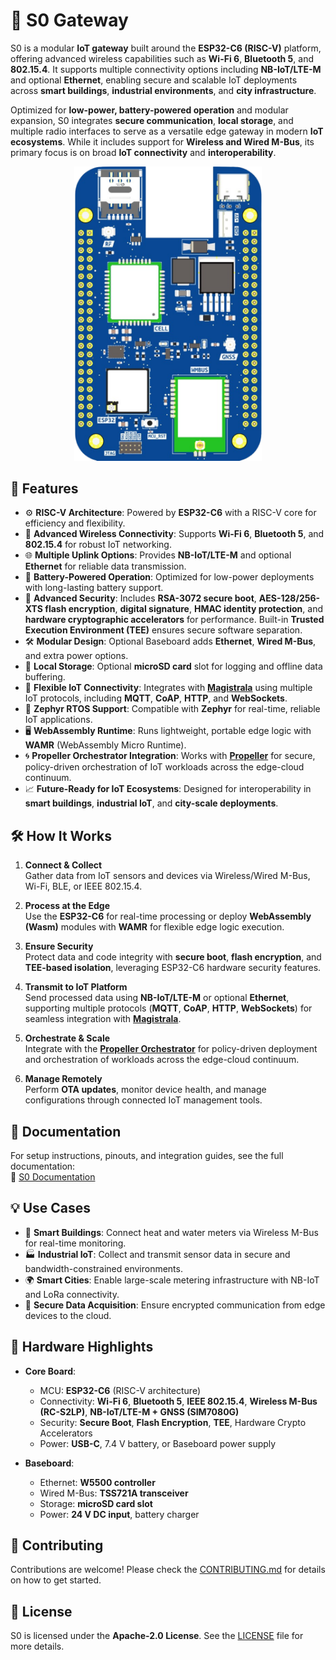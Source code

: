 # 🔌 S0 Gateway

S0 is a modular **IoT gateway** built around the **ESP32-C6 (RISC-V)** platform, offering advanced wireless capabilities such as **Wi-Fi 6**, **Bluetooth 5**, and **802.15.4**. It supports multiple connectivity options including **NB-IoT/LTE-M** and optional **Ethernet**, enabling secure and scalable IoT deployments across **smart buildings**, **industrial environments**, and **city infrastructure**.

Optimized for **low-power, battery-powered operation** and modular expansion, S0 integrates **secure communication**, **local storage**, and multiple radio interfaces to serve as a versatile edge gateway in modern **IoT ecosystems**. While it includes support for **Wireless and Wired M-Bus**, its primary focus is on broad **IoT connectivity** and **interoperability**.

<p align="center">
  <img src="docs/img/s0.png" alt="S0 Board" width="300"/>
</p>

## 🌟 Features

- ⚙️ **RISC-V Architecture**: Powered by **ESP32-C6** with a RISC-V core for efficiency and flexibility.
- 📡 **Advanced Wireless Connectivity**: Supports **Wi-Fi 6**, **Bluetooth 5**, and **802.15.4** for robust IoT networking.
- 🌐 **Multiple Uplink Options**: Provides **NB-IoT/LTE-M** and optional **Ethernet** for reliable data transmission.
- 🔋 **Battery-Powered Operation**: Optimized for low-power deployments with long-lasting battery support.
- 🔐 **Advanced Security**: Includes **RSA-3072 secure boot**, **AES-128/256-XTS flash encryption**, **digital signature**, **HMAC identity protection**, and **hardware cryptographic accelerators** for performance. Built-in **Trusted Execution Environment (TEE)** ensures secure software separation.
- 🛠️ **Modular Design**: Optional Baseboard adds **Ethernet**, **Wired M-Bus**, and extra power options.
- 💾 **Local Storage**: Optional **microSD card** slot for logging and offline data buffering.
- 🔗 **Flexible IoT Connectivity**: Integrates with [**Magistrala**](https://github.com/absmach/magistrala) using multiple IoT protocols, including **MQTT**, **CoAP**, **HTTP**, and **WebSockets**.
- 🧩 **Zephyr RTOS Support**: Compatible with **Zephyr** for real-time, reliable IoT applications.
- 🖥️ **WebAssembly Runtime**: Runs lightweight, portable edge logic with **WAMR** (WebAssembly Micro Runtime).
- 🌀 **Propeller Orchestrator Integration**: Works with [**Propeller**](https://github.com/absmach/propeller) for secure, policy-driven orchestration of IoT workloads across the edge-cloud continuum.
- 📈 **Future-Ready for IoT Ecosystems**: Designed for interoperability in **smart buildings**, **industrial IoT**, and **city-scale deployments**.


## 🛠️ How It Works

1. **Connect & Collect**  
   Gather data from IoT sensors and devices via Wireless/Wired M-Bus, Wi-Fi, BLE, or IEEE 802.15.4.

2. **Process at the Edge**  
   Use the **ESP32-C6** for real-time processing or deploy **WebAssembly (Wasm)** modules with **WAMR** for flexible edge logic execution.

3. **Ensure Security**  
   Protect data and code integrity with **secure boot**, **flash encryption**, and **TEE-based isolation**, leveraging ESP32-C6 hardware security features.

4. **Transmit to IoT Platform**  
   Send processed data using **NB-IoT/LTE-M** or optional **Ethernet**, supporting multiple protocols (**MQTT**, **CoAP**, **HTTP**, **WebSockets**) for seamless integration with [**Magistrala**](https://github.com/absmach/magistrala).

5. **Orchestrate & Scale**  
   Integrate with the [**Propeller Orchestrator**](https://github.com/absmach/propeller) for policy-driven deployment and orchestration of workloads across the edge-cloud continuum.

6. **Manage Remotely**  
   Perform **OTA updates**, monitor device health, and manage configurations through connected IoT management tools.


## 📖 Documentation

For setup instructions, pinouts, and integration guides, see the full documentation:  
🔗 [S0 Documentation](https://github.com/absmach/s0-docs)

## 💡 Use Cases

- 🏢 **Smart Buildings**: Connect heat and water meters via Wireless M-Bus for real-time monitoring.
- 🏭 **Industrial IoT**: Collect and transmit sensor data in secure and bandwidth-constrained environments.
- 🌍 **Smart Cities**: Enable large-scale metering infrastructure with NB-IoT and LoRa connectivity.
- 🔐 **Secure Data Acquisition**: Ensure encrypted communication from edge devices to the cloud.


## 🔧 Hardware Highlights

- **Core Board**:
  - MCU: **ESP32-C6** (RISC-V architecture)
  - Connectivity: **Wi-Fi 6**, **Bluetooth 5**, **IEEE 802.15.4**, **Wireless M-Bus (RC-S2LP)**, **NB-IoT/LTE-M + GNSS (SIM7080G)**
  - Security: **Secure Boot**, **Flash Encryption**, **TEE**, Hardware Crypto Accelerators
  - Power: **USB-C**, 7.4 V battery, or Baseboard power supply

- **Baseboard**:
  - Ethernet: **W5500 controller**
  - Wired M-Bus: **TSS721A transceiver**
  - Storage: **microSD card slot**
  - Power: **24 V DC input**, battery charger

## 🤝 Contributing

Contributions are welcome! Please check the [CONTRIBUTING.md](#) for details on how to get started.

## 📜 License

S0 is licensed under the **Apache-2.0 License**. See the [LICENSE](LICENSE) file for more details.
